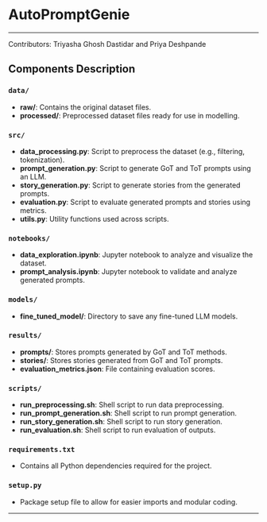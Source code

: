 # AutoPromptGenie


---

Contributors: Triyasha Ghosh Dastidar and Priya Deshpande

## Components Description

### `data/`
- **raw/**: Contains the original dataset files.
- **processed/**: Preprocessed dataset files ready for use in modelling.

### `src/`
- **data_processing.py**: Script to preprocess the dataset (e.g., filtering, tokenization).
- **prompt_generation.py**: Script to generate GoT and ToT prompts using an LLM.
- **story_generation.py**: Script to generate stories from the generated prompts.
- **evaluation.py**: Script to evaluate generated prompts and stories using metrics.
- **utils.py**: Utility functions used across scripts.

### `notebooks/`
- **data_exploration.ipynb**: Jupyter notebook to analyze and visualize the dataset.
- **prompt_analysis.ipynb**: Jupyter notebook to validate and analyze generated prompts.

### `models/`
- **fine_tuned_model/**: Directory to save any fine-tuned LLM models.

### `results/`
- **prompts/**: Stores prompts generated by GoT and ToT methods.
- **stories/**: Stores stories generated from GoT and ToT prompts.
- **evaluation_metrics.json**: File containing evaluation scores.

### `scripts/`
- **run_preprocessing.sh**: Shell script to run data preprocessing.
- **run_prompt_generation.sh**: Shell script to run prompt generation.
- **run_story_generation.sh**: Shell script to run story generation.
- **run_evaluation.sh**: Shell script to run evaluation of outputs.

### `requirements.txt`
- Contains all Python dependencies required for the project.

### `setup.py`
- Package setup file to allow for easier imports and modular coding.

---


